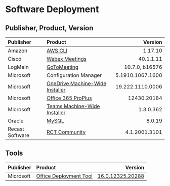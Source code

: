 <!DOCTYPE html>
<html>

<head>
  <meta charset="utf-8">
  <meta name="viewport" content="width=device-width, initial-scale=1.0">
  <title>Software Deployment</title>
  <link rel="stylesheet" href="https://stackedit.io/style.css" />
</head>

<body class="stackedit">
  <div class="stackedit__html"><h1 id="software-deployment">Software Deployment</h1>
<h2 id="publisher-product-version">Publisher, Product, Version</h2>

<table>
<thead>
<tr>
<th align="left">Publisher</th>
<th align="left">Product</th>
<th align="right">Version</th>
</tr>
</thead>
<tbody>
<tr>
<td align="left">Amazon</td>
<td align="left"><a href="https://aws.amazon.com/cli/">AWS CLI</a></td>
<td align="right">1.17.10</td>
</tr>
<tr>
<td align="left">Cisco</td>
<td align="left"><a href="https://help.webex.com/en-us/n0mq1ae/Latest-Updates-Overview-for-Cisco-Webex-Meetings">Webex Meetings</a></td>
<td align="right">40.1.1.11</td>
</tr>
<tr>
<td align="left">LogMeIn</td>
<td align="left"><a href="https://support.goto.com/meeting/help/install-via-msi-windows-g2m010013#">GoToMeeting</a></td>
<td align="right">10.7.0, b16576</td>
</tr>
<tr>
<td align="left">Microsoft</td>
<td align="left">Configuration Manager</td>
<td align="right">5.1910.1067.1600</td>
</tr>
<tr>
<td align="left">Microsoft</td>
<td align="left"><a href="https://support.office.com/en-us/article/onedrive-release-notes-845dcf18-f921-435e-bf28-4e24b95e5fc0?ui=en-US&amp;rs=en-US&amp;ad=US">OneDrive Machine-Wide Installer</a></td>
<td align="right">19.222.1110.0006</td>
</tr>
<tr>
<td align="left">Microsoft</td>
<td align="left"><a href="https://docs.microsoft.com/en-us/officeupdates/update-history-office365-proplus-by-date">Office 365 ProPlus</a></td>
<td align="right">12430.20184</td>
</tr>
<tr>
<td align="left">Microsoft</td>
<td align="left"><a href="https://docs.microsoft.com/en-us/MicrosoftTeams/msi-deployment">Teams Machine-Wide Installer</a></td>
<td align="right">1.3.0.362</td>
</tr>
<tr>
<td align="left">Oracle</td>
<td align="left"><a href="https://dev.mysql.com/doc/relnotes/workbench/en/news-8-0.html">MySQL</a></td>
<td align="right">8.0.19</td>
</tr>
<tr>
<td align="left">Recast Software</td>
<td align="left"><a href="https://www.recastsoftware.com/?utm_source=Blog&amp;utm_medium=Blog&amp;utm_campaign=Blog#formarea">RCT Community</a></td>
<td align="right">4.1.2001.3101</td>
</tr>
</tbody>
</table><h2 id="tools">Tools</h2>

<table>
<thead>
<tr>
<th align="left">Publisher</th>
<th align="left">Product</th>
<th align="right">Version</th>
</tr>
</thead>
<tbody>
<tr>
<td align="left">Microsoft</td>
<td align="left"><a href="https://www.microsoft.com/en-us/download/details.aspx?id=49117">Office Deployment Tool</a></td>
<td align="right"><a href="https://www.microsoft.com/en-us/download/confirmation.aspx?id=49117">16.0.12325.20288</a></td>
</tr>
</tbody>
</table></div>
</body>

</html>
